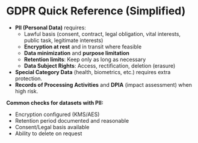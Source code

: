 # GDPR Quick Reference (Simplified)

- **PII (Personal Data)** requires:
  - Lawful basis (consent, contract, legal obligation, vital interests, public task, legitimate interests)
  - **Encryption at rest** and in transit where feasible
  - **Data minimization** and **purpose limitation**
  - **Retention limits**: Keep only as long as necessary
  - **Data Subject Rights**: Access, rectification, deletion (erasure)
- **Special Category Data** (health, biometrics, etc.) requires extra protection.
- **Records of Processing Activities** and **DPIA** (impact assessment) when high risk.

**Common checks for datasets with PII:**
- Encryption configured (KMS/AES)
- Retention period documented and reasonable
- Consent/Legal basis available
- Ability to delete on request